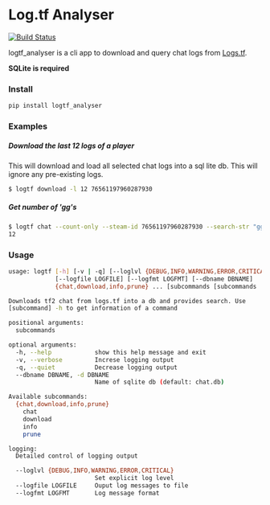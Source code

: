 # Log.tf Analyser
[![Build Status](https://travis-ci.org/cob16/logtf_analyzer.svg?branch=master)](https://travis-ci.org/cob16/logtf_analyzer)

logtf_analyser is a cli app to download and query chat logs from [Logs.tf](https://logs.tf/).

**SQLite is required**

### Install

```bash
pip install logtf_analyser
```

### Examples
##### Download the last 12 logs of a player
This will download and load all selected chat logs into a sql lite db.
This will ignore any pre-existing logs.
```bash
$ logtf download -l 12 76561197960287930
```

##### Get number of 'gg's
```bash
$ logtf chat --count-only --steam-id 76561197960287930 --search-str "gg"
12
```

### Usage
```bash
usage: logtf [-h] [-v | -q] [--loglvl {DEBUG,INFO,WARNING,ERROR,CRITICAL}]
             [--logfile LOGFILE] [--logfmt LOGFMT] [--dbname DBNAME]
             {chat,download,info,prune} ... [subcommands [subcommands ...]]

Downloads tf2 chat from logs.tf into a db and provides search. Use
[subcommand] -h to get information of a command

positional arguments:
  subcommands

optional arguments:
  -h, --help            show this help message and exit
  -v, --verbose         Increse logging output
  -q, --quiet           Decrease logging output
  --dbname DBNAME, -d DBNAME
                        Name of sqlite db (default: chat.db)

Available subcommands:
  {chat,download,info,prune}
    chat
    download
    info
    prune

logging:
  Detailed control of logging output

  --loglvl {DEBUG,INFO,WARNING,ERROR,CRITICAL}
                        Set explicit log level
  --logfile LOGFILE     Ouput log messages to file
  --logfmt LOGFMT       Log message format
```
